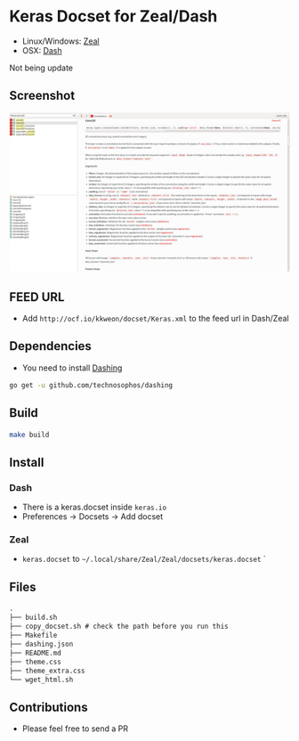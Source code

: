 # Keras Docset for Zeal/Dash
* Linux/Windows: [Zeal](https://zealdocs.org/)
* OSX: [Dash](https://kapeli.com/dash)

Not being update

## Screenshot
![zeal](assets/keras.dense.zeal.png)

## FEED URL
* Add `http://ocf.io/kkweon/docset/Keras.xml` to the feed url in Dash/Zeal

## Dependencies
* You need to install [Dashing](https://github.com/technosophos/dashing)

```bash
go get -u github.com/technosophos/dashing
```

## Build
```bash
make build
```

## Install
### Dash
- There is a keras.docset inside `keras.io`
- Preferences -> Docsets -> Add docset

### Zeal
- `keras.docset` to `~/.local/share/Zeal/Zeal/docsets/keras.docset`
`

## Files
```text
.
├── build.sh
├── copy_docset.sh # check the path before you run this
├── Makefile
├── dashing.json
├── README.md
├── theme.css
├── theme_extra.css
└── wget_html.sh
```

## Contributions
* Please feel free to send a PR
